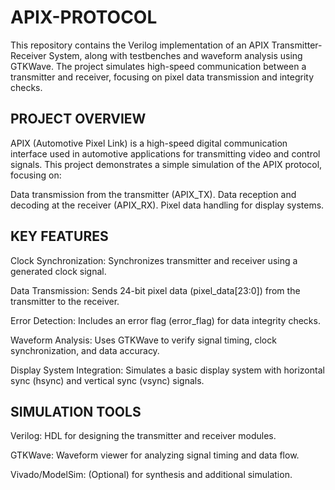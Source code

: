 # APIX-PROTOCOL 

This repository contains the Verilog implementation of an APIX Transmitter-Receiver System, along with testbenches and waveform analysis using GTKWave. The project simulates high-speed communication between a transmitter and receiver, focusing on pixel data transmission and integrity checks.

## PROJECT OVERVIEW 

APIX (Automotive Pixel Link) is a high-speed digital communication interface used in automotive applications for transmitting video and control signals. This project demonstrates a simple simulation of the APIX protocol, focusing on:

Data transmission from the transmitter (APIX_TX).
Data reception and decoding at the receiver (APIX_RX).
Pixel data handling for display systems.

## KEY FEATURES 

Clock Synchronization: Synchronizes transmitter and receiver using a generated clock signal.

Data Transmission: Sends 24-bit pixel data (pixel_data[23:0]) from the transmitter to the receiver.

Error Detection: Includes an error flag (error_flag) for data integrity checks.

Waveform Analysis: Uses GTKWave to verify signal timing, clock synchronization, and data accuracy.

Display System Integration: Simulates a basic display system with horizontal sync (hsync) and vertical sync (vsync) signals.

## SIMULATION TOOLS 

Verilog: HDL for designing the transmitter and receiver modules.

GTKWave: Waveform viewer for analyzing signal timing and data flow.

Vivado/ModelSim: (Optional) for synthesis and additional simulation.
